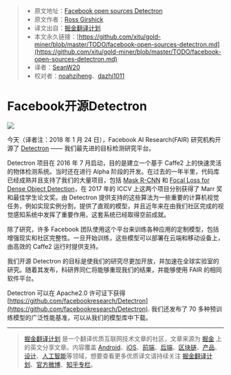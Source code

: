 > * 原文地址：[Facebook open sources Detectron](https://research.fb.com/facebook-open-sources-detectron/)
> * 原文作者：[Ross Girshick](https://research.fb.com/people/girshick-ross/)
> * 译文出自：[掘金翻译计划](https://github.com/xitu/gold-miner)
> * 本文永久链接：[https://github.com/xitu/gold-miner/blob/master/TODO/facebook-open-sources-detectron.md](https://github.com/xitu/gold-miner/blob/master/TODO/facebook-open-sources-detectron.md)
> * 译者：[SeanW20](https://github.com/SeanW20)
> * 校对者：[noahziheng](https://github.com/noahziheng)、[dazhi1011](https://github.com/dazhi1011)

# Facebook开源Detectron

![](https://i.loli.net/2018/01/24/5a682bb6c9193.png)

今天（译者注：2018 年 1 月 24 日），Facebook AI Research(FAIR) 研究机构开源了 [Detectron](https://research.fb.com/downloads/detectron/) —— 我们最先进的目标检测研究平台。

Detectron 项目在 2016 年 7 月启动，目的是建立一个基于 Caffe2 上的快速灵活的物体检测系统。当时还在进行 Alpha 阶段的开发。在过去的一年半里，代码库已经成熟并且支持了我们的大量项目，包括 [Mask R-CNN](https://arxiv.org/abs/1703.06870) 和 [Focal Loss for Dense Object Detection](https://arxiv.org/abs/1708.02002)，在 2017 年的 ICCV 上这两个项目分别获得了 Marr 奖和最佳学生论文奖。由 Detectron 提供支持的这些算法为一些重要的计算机视觉任务，例如实现实例分割，提供了直观的模型，并且近年来在由我们社区完成的视觉感知系统中发挥了重要作用，这套系统已经取得空前成就。

除了研究，许多 Facebook 团队使用这个平台来训练各种应用的定制模型，包括增强现实和社区完整性。一旦开始训练，这些模型可以部署在云端和移动设备上，由高效的 Caffe2 运行时提供支持。

我们开源 Detectron 的目标是使我们的研究尽更加开放，并加速在全球实验室的研究。随着其发布，科研界同仁将能够重现我们的结果，并能够使用 FAIR 的相同软件平台。

Detectron 可以在 Apache2.0 许可证下获得 [https://github.com/facebookresearch/Detectron](https://github.com/facebookresearch/Detectron). 我们还发布了 70 多种预训练模型的广泛性能基准，可以从我们的模型库中下载。

---

> [掘金翻译计划](https://github.com/xitu/gold-miner) 是一个翻译优质互联网技术文章的社区，文章来源为 [掘金](https://juejin.im) 上的英文分享文章。内容覆盖 [Android](https://github.com/xitu/gold-miner#android)、[iOS](https://github.com/xitu/gold-miner#ios)、[前端](https://github.com/xitu/gold-miner#前端)、[后端](https://github.com/xitu/gold-miner#后端)、[区块链](https://github.com/xitu/gold-miner#区块链)、[产品](https://github.com/xitu/gold-miner#产品)、[设计](https://github.com/xitu/gold-miner#设计)、[人工智能](https://github.com/xitu/gold-miner#人工智能)等领域，想要查看更多优质译文请持续关注 [掘金翻译计划](https://github.com/xitu/gold-miner)、[官方微博](http://weibo.com/juejinfanyi)、[知乎专栏](https://zhuanlan.zhihu.com/juejinfanyi)。
